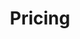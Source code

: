 ---
title: "Pricing"
hero:
  title: "Our Pricing"
  background_image: "/images/bg/home-2.jpg"

content_blocks:
  - _bookshop_name: "portfolio"
    preheading: "Our works"
    heading: "We have done lots of works, lets check some"
    projects:
      - project: "/images/portfolio/1.jpg"
        image: "/images/portfolio/1.jpg"
        icon: "ti-plus"
        name: "Project california"
        type: "Web Development"
      - project: "/images/portfolio/2.jpg"
        image: "/images/portfolio/2.jpg"
        icon: "ti-plus"
        name: "Project california"
        type: "Web Development"
      - project: "/images/portfolio/3.jpg"
        image: "/images/portfolio/3.jpg"
        icon: "ti-plus"
        name: "Project california"
        type: "Web Development"
      - project: "/images/portfolio/4.jpg"
        image: "/images/portfolio/4.jpg"
        icon: "ti-plus"
        name: "Project california"
        type: "Web Development"
      - project: "/images/portfolio/5.jpg"
        image: "/images/portfolio/5.jpg"
        icon: "ti-plus"
        name: "Project california"
        type: "Web Development"
      - project: "/images/portfolio/6.jpg"
        image: "/images/portfolio/6.jpg"
        icon: "ti-plus"
        name: "Project california"
        type: "Web Development"
---